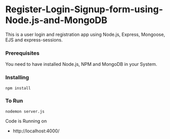 # Register-Login-Signup-form-using-Node.js-and-MongoDB

This is a user login and registration app using Node.js, Express, Mongoose, EJS and express-sessions.

### Prerequisites

You need to have installed Node.js, NPM and MongoDB in your System.

### Installing
```
npm install
```

### To Run
```
nodemon server.js
```

Code is Running on 
+ http://localhost:4000/



